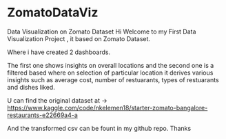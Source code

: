 # ZomatoDataViz
Data Visualization on Zomato Dataset 
Hi Welcome to my First Data Visualization Project , it based on Zomato Dataset.

Where i have created 2 dashboards.

The first one shows insights on overall locations and the second one is a filtered based where on selection of particular location it derives various insights
such as average cost, number of restuarants, types of restuarants and dishes liked.

U can find the original dataset at -> https://www.kaggle.com/code/nkelemen18/starter-zomato-bangalore-restaurants-e22669a4-a

And the transformed csv can be fount in my github repo.
Thanks
